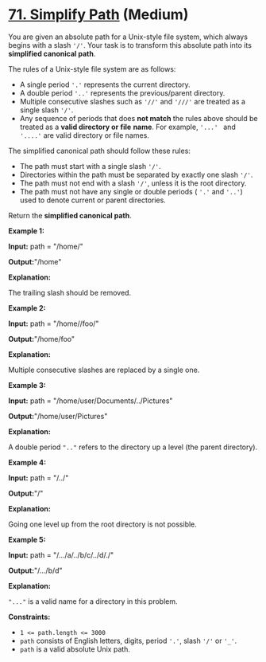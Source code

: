 # [71. Simplify Path][link] (Medium)

[link]: https://leetcode.com/problems/simplify-path/

You are given an absolute path for a Unix-style file system, which always begins with a slash `'/'`.
Your task is to transform this absolute path into its **simplified canonical path**.

The rules of a Unix-style file system are as follows:

- A single period `'.'` represents the current directory.
- A double period `'..'` represents the previous/parent directory.
- Multiple consecutive slashes such as `'//'` and `'///'` are treated as a single slash `'/'`.
- Any sequence of periods that does **not match** the rules above should be treated as a **valid
directory or** **file** **name**. For example, `'...' ` and `'....'` are valid directory or file
names.

The simplified canonical path should follow these rules:

- The path must start with a single slash `'/'`.
- Directories within the path must be separated by exactly one slash `'/'`.
- The path must not end with a slash `'/'`, unless it is the root directory.
- The path must not have any single or double periods ( `'.'` and `'..'`) used to denote current or
parent directories.

Return the **simplified canonical path**.

**Example 1:**

**Input:** path = "/home/"

**Output:**"/home"

**Explanation:**

The trailing slash should be removed.

**Example 2:**

**Input:** path = "/home//foo/"

**Output:**"/home/foo"

**Explanation:**

Multiple consecutive slashes are replaced by a single one.

**Example 3:**

**Input:** path = "/home/user/Documents/../Pictures"

**Output:**"/home/user/Pictures"

**Explanation:**

A double period `".."` refers to the directory up a level (the parent directory).

**Example 4:**

**Input:** path = "/../"

**Output:**"/"

**Explanation:**

Going one level up from the root directory is not possible.

**Example 5:**

**Input:** path = "/.../a/../b/c/../d/./"

**Output:**"/.../b/d"

**Explanation:**

`"..."` is a valid name for a directory in this problem.

**Constraints:**

- `1 <= path.length <= 3000`
- `path` consists of English letters, digits, period `'.'`, slash `'/'` or `'_'`.
- `path` is a valid absolute Unix path.
